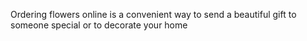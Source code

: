 Ordering flowers online is a convenient way to send a beautiful gift to someone special or to decorate your home
